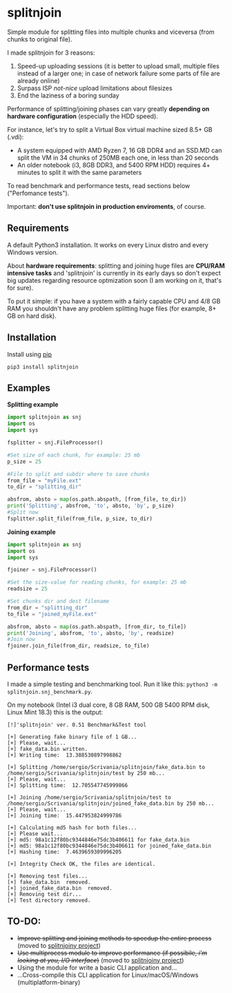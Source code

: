 # splitnjoin
Simple module for splitting files into multiple chunks and viceversa (from chunks to original file).

I made splitnjoin for 3 reasons:
1. Speed-up uploading sessions (it is better to upload small, multiple files instead of a larger one; in case of network failure some parts of file are already online)
2. Surpass ISP _not-nice_ upload limitations about filesizes
3. End the laziness of a boring sunday

Performance of splitting/joining phases can vary greatly **depending on hardware configuration** (especially the HDD speed). 

For instance, let's try to split a Virtual Box virtual machine sized 8.5+ GB (.vdi): 
- A system equipped with AMD Ryzen 7, 16 GB DDR4 and an SSD.MD can split the VM in 34 chunks of 250MB each one, in less than 20 seconds
- An older notebook (i3, 8GB DDR3, and 5400 RPM HDD) requires 4+ minutes to split it with the same parameters

To read benchmark and performance tests, read sections below ("Perfomance tests").

Important: **don't use splitnjoin in production enviroments**, of course.

## Requirements

A default Python3 installation. It works on every Linux distro and every Windows version.

About **hardware requirements**: splitting and joining huge files are **CPU/RAM intensive tasks** and 'splitnjoin' is currently in its early days so don't expect big updates regarding resource optmization soon (I am working on it, that's for sure).

To put it simple: if you have a system with a fairly capable CPU and 4/8 GB RAM you shouldn't have any problem splitting huge files (for example, 8+ GB on hard disk).

## Installation
Install using [pip](https://pip.pypa.io/en/stable/quickstart/)

`pip3 install splitnjoin`

## Examples
**Splitting example**

```Python
import splitnjoin as snj
import os
import sys

fsplitter = snj.FileProcessor()

#Set size of each chunk, for example: 25 mb
p_size = 25

#File to split and subdir where to save chunks
from_file = "myFile.ext"
to_dir = "splitting_dir"

absfrom, absto = map(os.path.abspath, [from_file, to_dir])
print('Splitting', absfrom, 'to', absto, 'by', p_size)
#Split now
fsplitter.split_file(from_file, p_size, to_dir)
```
**Joining example**

```Python
import splitnjoin as snj
import os
import sys

fjoiner = snj.FileProcessor()

#Set the size-value for reading chunks, for example: 25 mb
readsize = 25

#Set chunks dir and dest filename
from_dir = "splitting_dir"
to_file = "joined_myFile.ext"

absfrom, absto = map(os.path.abspath, [from_dir, to_file])
print('Joining', absfrom, 'to', absto, 'by', readsize)
#Join now
fjoiner.join_file(from_dir, readsize, to_file)
```

## Performance tests

I made a simple testing and benchmarking tool. Run it like this: `python3 -m splitnjoin.snj_benchmark.py`. 

On my notebook (Intel i3 dual core, 8 GB RAM, 500 GB 5400 RPM disk, Linux Mint 18.3) this is the output:
 
```
[!]'splitnjoin' ver. 0.51 Benchmark&Test tool

[+] Generating fake binary file of 1 GB...
[+] Please, wait...
[+] fake_data.bin written.
[+] Writing time:  13.388530897998862

[+] Splitting /home/sergio/Scrivania/splitnjoin/fake_data.bin to /home/sergio/Scrivania/splitnjoin/test by 250 mb...
[+] Please, wait...
[+] Splitting time:  12.705547745999866

[+] Joining /home/sergio/Scrivania/splitnjoin/test to /home/sergio/Scrivania/splitnjoin/joined_fake_data.bin by 250 mb...
[+] Please, wait...
[+] Joining time:  15.447953824999786

[+] Calculating md5 hash for both files...
[+] Please wait...
[+] md5: 98a1c12f80bc9344846e75dc3b406611 for fake_data.bin
[+] md5: 98a1c12f80bc9344846e75dc3b406611 for joined_fake_data.bin
[+] Hashing time:  7.4639659309996205

[+] Integrity Check OK, the files are identical.

[+] Removing test files...
[+] fake_data.bin  removed.
[+] joined_fake_data.bin  removed.
[+] Removing test dir...
[+] Test directory removed.
```
## TO-DO:
- ~~Improve splitting and joining methods to speedup the entire process~~ (moved to [splitnjoiny project](https://github.com/SNN01/splitnjoiny))
- ~~Use multiprocess module to improve performance (if possibile, *i'm looking at you, I/O interface*)~~ (moved to [splitnjoiny project](https://github.com/SNN01/splitnjoiny))
- Using the module for write a basic CLI application and...
- ...Cross-compile this CLI application for Linux/macOS/Windows (multiplatform-binary)
